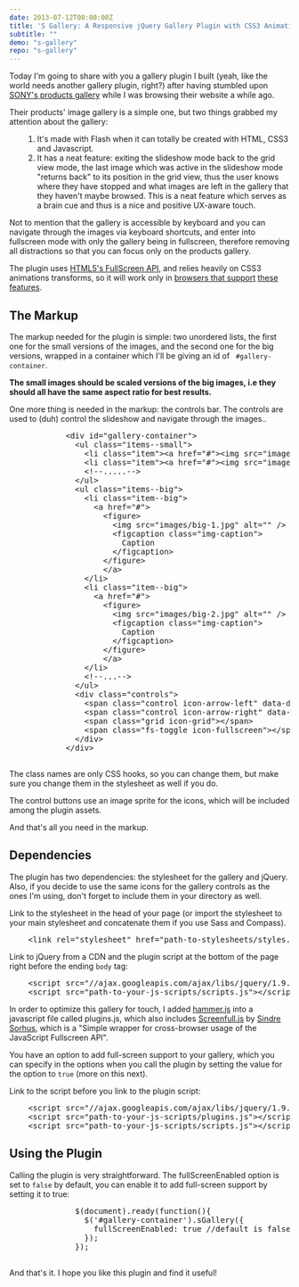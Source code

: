 ```yaml
---
date: 2013-07-12T00:00:00Z
title: 'S Gallery: A Responsive jQuery Gallery Plugin with CSS3 Animations'
subtitle: ""
demo: "s-gallery"
repo: "s-gallery"
---
```


<p class="size-2x">Today I'm going to share with you a gallery plugin I built (yeah, like the world needs another gallery plugin, right?) after having stumbled upon <a href="http://store.sony.com/webapp/wcs/stores/servlet/ProductDisplay?catalogId=10551&storeId=10151&langId=-1&productId=8198552921666556433#gallery" title="Sony's Product Gallery Page">SONY's products gallery</a> while I was browsing their website a while ago. </p>

<p>Their products' image gallery is a simple one, but two things grabbed my attention about the gallery: </p>

<ol style="padding-left:50px">
<li>It's made with Flash when it can totally be created with HTML, CSS3 and Javascript.</li>
<li>It has a neat feature: exiting the slideshow mode back to the grid view mode, the last image which was active in the slideshow mode "returns back" to its position in the grid view, thus the user knows where they have stopped and what images are left in the gallery that they haven't maybe browsed. This is a neat feature which serves as a brain cue and thus is a nice and positive UX-aware touch.</li>
</ol>

<p>Not to mention that the gallery is accessible by keyboard and you can navigate through the images via keyboard shortcuts, and enter into fullscreen mode with only the gallery being in fullscreen, therefore removing all distractions so that you can focus only on the products gallery.</p>

<p class="note warning">The plugin uses <a href="https://developer.mozilla.org/en-US/docs/Web/Guide/DOM/Using_full_screen_mode">HTML5's FullScreen API</a>, and relies heavily on CSS3 animations transforms, so it will work only in <a href="http://caniuse.com/#search=animations">browsers that support</a> <a href="http://caniuse.com/#search=transforms">these features</a>.</p>

<h2 class="deeplink" id="markup">The Markup</h2>

<p>The markup needed for the plugin is simple: two unordered lists, the first one for the small versions of the images, and the second one for the big versions, wrapped in a container which I'll be giving an id of <code> #gallery-container</code>.</p>

<p><b>The small images should be scaled versions of the big images, i.e they should all have the same aspect ratio for best results.</b></p>

<p>One more thing is needed in the markup: the controls bar. The controls are used to (duh) control the slideshow and navigate through the images..</p>

<pre class="brush:html;">
            &lt;div id="gallery-container"&gt;
              &lt;ul class="items--small"&gt;
                &lt;li class="item"&gt;&lt;a href="#"&gt;&lt;img src="images/small-1.png" alt="" /&gt;&lt;/a&gt;&lt;/li&gt;
                &lt;li class="item"&gt;&lt;a href="#"&gt;&lt;img src="images/small-2.png" alt="" /&gt;&lt;/a&gt;&lt;/li&gt;
                &lt;!--.....--&gt;
              &lt;/ul&gt;
              &lt;ul class="items--big"&gt;
                &lt;li class="item--big"&gt;
                  &lt;a href="#"&gt;
                    &lt;figure&gt;
                      &lt;img src="images/big-1.jpg" alt="" /&gt;
                      &lt;figcaption class="img-caption"&gt;
                        Caption
                      &lt;/figcaption&gt;
                    &lt;/figure&gt;
                    &lt;/a&gt;
                &lt;/li&gt;
                &lt;li class="item--big"&gt;
                  &lt;a href="#"&gt;
                    &lt;figure&gt;
                      &lt;img src="images/big-2.jpg" alt="" /&gt;
                      &lt;figcaption class="img-caption"&gt;
                        Caption
                      &lt;/figcaption&gt;
                    &lt;/figure&gt;
                    &lt;/a&gt;
                &lt;/li&gt;
                &lt;!--...--&gt;
              &lt;/ul&gt;
              &lt;div class="controls"&gt;
                &lt;span class="control icon-arrow-left" data-direction="previous"&gt;&lt;/span&gt; 
                &lt;span class="control icon-arrow-right" data-direction="next"&gt;&lt;/span&gt; 
                &lt;span class="grid icon-grid"&gt;&lt;/span&gt;
                &lt;span class="fs-toggle icon-fullscreen"&gt;&lt;/span&gt;
              &lt;/div&gt;
            &lt;/div&gt;
            </pre>

<p>The class names are only CSS hooks, so you can change them, but make sure you change them in the stylesheet as well if you do.</p>

<p>The control buttons use an image sprite for the icons, which will be included among the plugin assets.</p>

<p>And that's all you need in the markup.</p>

<h2 class="deeplink" id="dependencies">Dependencies</h2>

<p>The plugin has two dependencies: the stylesheet for the gallery and jQuery. Also, if you decide to use the same icons for the gallery controls as the ones I'm using, don't forget to include them in your directory as well.</p>

<p>Link to the stylesheet in the head of your page (or import the stylesheet to your main stylesheet and concatenate them if you use Sass and Compass).</p>

<pre class="brush:html;">
    &lt;link rel="stylesheet" href="path-to-stylesheets/styles.css" /&gt;
</pre>

<p>Link to jQuery from a CDN and the plugin script at the bottom of the page right before the ending <code>body</code> tag:</p>

<pre class="brush:html;">
    &lt;script src="//ajax.googleapis.com/ajax/libs/jquery/1.9.1/jquery.min.js"&gt;&lt;/script&gt;
    &lt;script src="path-to-your-js-scripts/scripts.js"&gt;&lt;/script&gt;
</pre>

<p>In order to optimize this gallery for touch, I added <a href="http://eightmedia.github.io/hammer.js/">hammer.js</a> into a javascript file called plugins.js, which also includes <a href="https://github.com/sindresorhus/screenfull.js">Screenfull.js</a> by <a href="https://twitter.com/sindresorhus">Sindre Sorhus</a>, which is a "Simple wrapper for cross-browser usage of the JavaScript Fullscreen API". </p>

<p>You have an option to add full-screen support to your gallery, which you can specify in the options when you call the plugin by setting the value for the option to <code>true</code> (more on this next).</p>

<p>Link to the script before you link to the plugin script: </p>

<pre class="brush:html;">
    &lt;script src="//ajax.googleapis.com/ajax/libs/jquery/1.9.1/jquery.min.js"&gt;&lt;/script&gt;
    &lt;script src="path-to-your-js-scripts/plugins.js"&gt;&lt;/script&gt;
    &lt;script src="path-to-your-js-scripts/scripts.js"&gt;&lt;/script&gt;
</pre>

<h2 class="deeplink" id="using-the-plugin">Using the Plugin</h2>

<p>Calling the plugin is very straightforward. The fullScreenEnabled option is set to <code>false</code> by default, you can enable it to add full-screen support by setting it to true:</p>

<pre class="brush: js;">
              $(document).ready(function(){
                $('#gallery-container').sGallery({
                  fullScreenEnabled: true //default is false
                });
              });
            </pre>

<p>And that's it. I hope you like this plugin and find it useful!</p>

